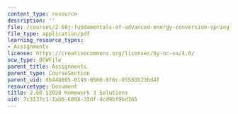 ```yaml
---
content_type: resource
description: ''
file: /courses/2-60j-fundamentals-of-advanced-energy-conversion-spring-2020/7c3137c11ab6689833df4cd9bf9bd365_MIT2_60s20_hw3_sol.pdf
file_type: application/pdf
learning_resource_types:
- Assignments
license: https://creativecommons.org/licenses/by-nc-sa/4.0/
ocw_type: OCWFile
parent_title: Assignments
parent_type: CourseSection
parent_uid: db44b605-0149-8560-8f6c-85583b23bd4f
resourcetype: Document
title: 2.60 S2020 Homework 3 Solutions
uid: 7c3137c1-1ab6-6898-33df-4cd9bf9bd365
---
```

